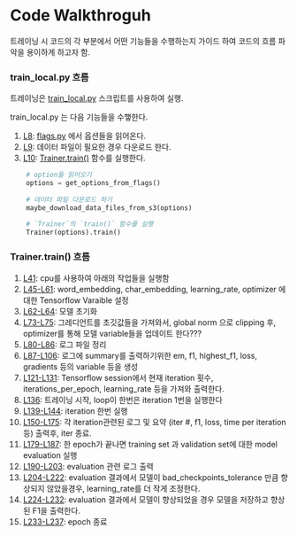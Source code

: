 # Code Walkthroguh
트레이닝 시 코드의 각 부분에서 어떤 기능들을 수행하는지 가이드 하여 코드의 흐름 파악을 용이하게 하고자 함.

### train_local.py 흐름
트레이닝은 [train_local.py](https://github.com/DeepLearningCollege/intQA/blob/2418ecc92c80c9bad93835e4d3983605c9bb2856/train_local.py) 스크립트를 사용하여 실행.

train_local.py 는 다음 기능들을 수햏한다.
1. [L8](https://github.com/DeepLearningCollege/intQA/blob/2418ecc92c80c9bad93835e4d3983605c9bb2856/train_local.py#L8): [flags.py]() 에서 옵션들을 읽어온다.
1. [L9](https://github.com/DeepLearningCollege/intQA/blob/2418ecc92c80c9bad93835e4d3983605c9bb2856/train_local.py#L9): 데이터 파일이 필요한 경우 다운로드 한다.
1. [L10](https://github.com/DeepLearningCollege/intQA/blob/2418ecc92c80c9bad93835e4d3983605c9bb2856/train_local.py#L10): [Trainer.train()](https://github.com/DeepLearningCollege/intQA/blob/2418ecc92c80c9bad93835e4d3983605c9bb2856/train/trainer.py#L36) 함수를 실행한다.

```python
    # option들 읽어오기
    options = get_options_from_flags()
    
    # 데이터 파일 다운로드 하기
    maybe_download_data_files_from_s3(options)
    
    # `Trainer`의 `train()` 함수를 실행
    Trainer(options).train()
```

### Trainer.train() 흐름
1. [L41](https://github.com/DeepLearningCollege/intQA/blob/2418ecc92c80c9bad93835e4d3983605c9bb2856/train/trainer.py#L41):
cpu를 사용하여 아래의 작업들을 실행함
1. [L45-L61](https://github.com/DeepLearningCollege/intQA/blob/2418ecc92c80c9bad93835e4d3983605c9bb2856/train/trainer.py#L45-L61):
word_embedding, char_embedding, learning_rate, optimizer 에 대한 Tensorflow Varaible 설정
1. [L62-L64](https://github.com/DeepLearningCollege/intQA/blob/2418ecc92c80c9bad93835e4d3983605c9bb2856/train/trainer.py#L62-L64):
모델 초기화
1. [L73-L75](https://github.com/DeepLearningCollege/intQA/blob/2418ecc92c80c9bad93835e4d3983605c9bb2856/train/trainer.py#L73-L75):
그레디언트를 초깃값들을 가져와서, global norm 으로 clipping 후, optimizer를 통해 모델 variable들을 업데이트 한다???
1. [L80-L86](https://github.com/DeepLearningCollege/intQA/blob/2418ecc92c80c9bad93835e4d3983605c9bb2856/train/trainer.py#L80-L86):
로그 파일 정리
1. [L87-L106](https://github.com/DeepLearningCollege/intQA/blob/2418ecc92c80c9bad93835e4d3983605c9bb2856/train/trainer.py#L87-L106):
로그에 summary를 출력하기위한 em, f1, highest_f1, loss, gradients 등의 variable 등을 생성
1. [L121-L131](https://github.com/DeepLearningCollege/intQA/blob/2418ecc92c80c9bad93835e4d3983605c9bb2856/train/trainer.py#L121-L131):
Tensorflow session에서 현재 iteration 횟수, iterations_per_epoch, learning_rate 등을 가져와 출력한다.
1. [L136](https://github.com/DeepLearningCollege/intQA/blob/2418ecc92c80c9bad93835e4d3983605c9bb2856/train/trainer.py#L136):
트레이닝 시작, loop이 한번은 iteration 1번을 실행한다
1. [L139-L144](https://github.com/DeepLearningCollege/intQA/blob/2418ecc92c80c9bad93835e4d3983605c9bb2856/train/trainer.py#L139-L144):
iteration 한번 실행
1. [L150-L175](https://github.com/DeepLearningCollege/intQA/blob/2418ecc92c80c9bad93835e4d3983605c9bb2856/train/trainer.py#L150-L175):
각 iteration관련된 로그 및 요약 (iter #, f1, loss, time per iteration 등) 출력후, iter 종료.
1. [L179-L187](https://github.com/DeepLearningCollege/intQA/blob/2418ecc92c80c9bad93835e4d3983605c9bb2856/train/trainer.py#L179-L187):
한 epoch가 끝나면 training set 과 validation set에 대한 model evaluation 실행
1. [L190-L203](https://github.com/DeepLearningCollege/intQA/blob/2418ecc92c80c9bad93835e4d3983605c9bb2856/train/trainer.py#L190-L203):
evaluation 관련 로그 출력
1. [L204-L222](https://github.com/DeepLearningCollege/intQA/blob/2418ecc92c80c9bad93835e4d3983605c9bb2856/train/trainer.py#L204-L222):
evaluation 결과에서 모델이 bad_checkpoints_tolerance 만큼 향상되지 않았을경우, learning_rate를 더 작게 조정한다.
1. [L224-L232](https://github.com/DeepLearningCollege/intQA/blob/2418ecc92c80c9bad93835e4d3983605c9bb2856/train/trainer.py#L224-L232):
evaluation 결과에서 모델이 향상되었을 경우 모델을 저장하고 향상된 F1을 출력한다.
1. [L233-L237](https://github.com/DeepLearningCollege/intQA/blob/2418ecc92c80c9bad93835e4d3983605c9bb2856/train/trainer.py#L233-L237):
epoch 종료

